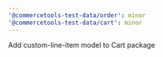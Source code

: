 ```yaml
---
'@commercetools-test-data/order': minor
'@commercetools-test-data/cart': minor
---
```


Add custom-line-item model to Cart package
